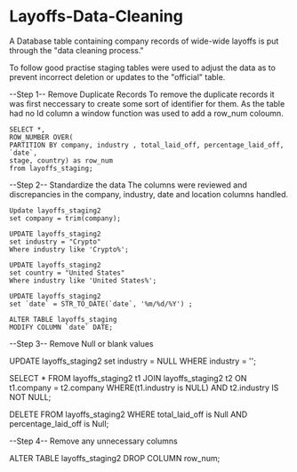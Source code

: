 # Layoffs-Data-Cleaning
A Database table containing company records of wide-wide layoffs is put through the "data cleaning process."

To follow good practise staging tables were used to adjust the data as to prevent incorrect deletion or updates to the "official" table.

--Step 1-- Remove Duplicate Records
To remove the duplicate records it was first neccessary to create some sort of identifier for them. As the table had no Id column a window function was used to add a row_num coloumn.

    SELECT *,
    ROW_NUMBER OVER(
    PARTITION BY company, industry , total_laid_off, percentage_laid_off, `date`,
    stage, country) as row_num
    from layoffs_staging;

--Step 2-- Standardize the data
The columns were reviewed and discrepancies in the company, industry, date and location columns handled.

    Update layoffs_staging2
    set company = trim(company);
    
    UPDATE layoffs_staging2
    set industry = "Crypto"
    Where industry like 'Crypto%';
    
    UPDATE layoffs_staging2
    set country = "United States"
    Where industry like 'United States%';

    UPDATE layoffs_staging2
    set `date` = STR_TO_DATE(`date`, '%m/%d/%Y') ;

    ALTER TABLE layoffs_staging
    MODIFY COLUMN `date` DATE;

--Step 3-- Remove Null or blank values

  UPDATE layoffs_staging2
  set industry = NULL
  WHERE industry = '';
  
  SELECT * FROM layoffs_staging2 t1
  JOIN layoffs_staging2 t2
    ON t1.company = t2.company
  WHERE(t1.industry is NULL)
  AND t2.industry IS NOT NULL;


  DELETE FROM layoffs_staging2
  WHERE total_laid_off is Null
  AND percentage_laid_off is Null;
  
--Step 4-- Remove any unnecessary columns

ALTER TABLE layoffs_staging2
DROP COLUMN row_num;
